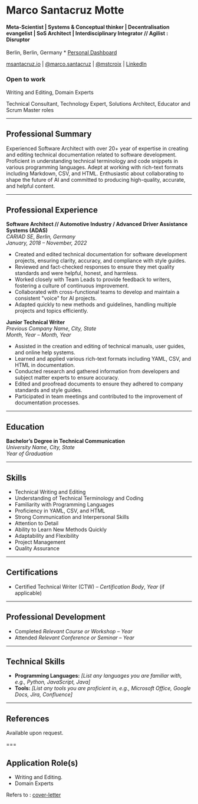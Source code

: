 # Marco Santacruz Motte

#### Meta-Scientist | Systems & Conceptual thinker | Decentralisation evangelist | SoS Architect | Interdisciplinary Integrator // Agilist : Disruptor
Berlin, Berlin, Germany * [Personal Dashboard](https://airtable.com/appO0ztDoEyaEjfgQ/pagc2hk2qDH2unyZL) 

[msantacruz.io](msantacruz.uk) | [@marco.santacruz](mailto:marco.santacruz@findis.com.mx) | [@mstcroix](https://github.com/mstcroix/bio) | [LinkedIn](https://www.linkedin.com/in/marcosantacruz/)

### Open to work
Writing and Editing, Domain Experts

Technical Consultant, Technology Expert, Solutions Architect, Educator and Scrum Master roles

---

## Professional Summary

Experienced Software Architect with over 20+ year of expertise in creating and editing technical documentation related to software development. Proficient in understanding technical terminology and code snippets in various programming languages. Adept at working with rich-text formats including Markdown, CSV, and HTML. Enthusiastic about collaborating to shape the future of AI and committed to producing high-quality, accurate, and helpful content.

---

## Professional Experience

**Software Architect // Automotive Industry / Advanced Driver Assistance Systems (ADAS)**  
*CARIAD SE*, *Berlin, Germany*  
*January, 2018 – November, 2022*

- Created and edited technical documentation for software development projects, ensuring clarity, accuracy, and compliance with style guides.
- Reviewed and fact-checked responses to ensure they met quality standards and were helpful, honest, and harmless.
- Worked closely with Team Leads to provide feedback to writers, fostering a culture of continuous improvement.
- Collaborated with cross-functional teams to develop and maintain a consistent "voice" for AI projects.
- Adapted quickly to new methods and guidelines, handling multiple projects and topics efficiently.

**Junior Technical Writer**  
*Previous Company Name*, *City, State*  
*Month, Year – Month, Year*

- Assisted in the creation and editing of technical manuals, user guides, and online help systems.
- Learned and applied various rich-text formats including YAML, CSV, and HTML in documentation.
- Conducted research and gathered information from developers and subject matter experts to ensure accuracy.
- Edited and proofread documents to ensure they adhered to company standards and style guides.
- Participated in team meetings and contributed to the improvement of documentation processes.

---

## Education

**Bachelor’s Degree in Technical Communication**  
*University Name*, *City, State*  
*Year of Graduation*

---

## Skills

- Technical Writing and Editing
- Understanding of Technical Terminology and Coding
- Familiarity with Programming Languages
- Proficiency in YAML, CSV, and HTML
- Strong Communication and Interpersonal Skills
- Attention to Detail
- Ability to Learn New Methods Quickly
- Adaptability and Flexibility
- Project Management
- Quality Assurance

---

## Certifications

- Certified Technical Writer (CTW) – *Certification Body*, *Year* (if applicable)

---

## Professional Development

- Completed *Relevant Course or Workshop* – *Year*
- Attended *Relevant Conference or Seminar* – *Year*

---

## Technical Skills

- **Programming Languages:** *[List any languages you are familiar with, e.g., Python, JavaScript, Java]*
- **Tools:** *[List any tools you are proficient in, e.g., Microsoft Office, Google Docs, Jira, Confluence]*

---

## References

Available upon request.

===

## Application Role(s)

* Writing and Editing.
* Domain Experts


Refers to  : [cover-letter](mindrift/cover-letter.md)

